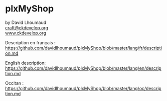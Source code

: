 # plxMyShop

by David Lhoumaud  
craft@ckdevelop.org  
www.ckdevelop.org  

Description en français :  
https://github.com/davidlhoumaud/plxMyShop/blob/master/lang/fr/description.md

English description:  
https://github.com/davidlhoumaud/plxMyShop/blob/master/lang/en/description.md

Occitan :  
https://github.com/davidlhoumaud/plxMyShop/blob/master/lang/oc/description.md


